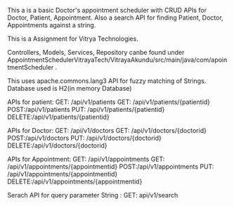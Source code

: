 This a is a basic Doctor's appointment scheduler with CRUD APIs for Doctor, Patient, Appointment. Also a search API for finding Patient, Doctor, Appointments against a string.

This is a Assignment for Vitrya Technologies.

Controllers, Models, Services, Repository canbe found under AppointmentSchedulerVitrayaTech/VitrayaAkundu/src/main/java/com/apointmentScheduler .

This uses apache.commons.lang3 API for fuzzy matching of Strings.
Database used is H2(in memory Database)

APIs for patient: GET: /api/v1/patients
                  GET: /api/v1/patients/{patientid}
                  POST:/api/v1/patients
                  PUT: /api/v1/patients/{patientid}
                  DELETE:/api/v1/patients/{patientid}
                  
APIs for Doctor: GET: /api/v1/doctors
                  GET: /api/v1/doctors/{doctorid}
                  POST:/api/v1/doctors
                  PUT: /api/v1/doctors/{doctorid}
                  DELETE:/api/v1/doctors/{doctorid}
                  
APIs for Appointment: GET: /api/v1/appointments
                      GET: /api/v1/appointments/{appointmentid}
                      POST:/api/v1/appointments
                      PUT: /api/v1/appointments/{appointmentid}
                      DELETE:/api/v1/appointments/{appointmentid}
                      
Serach API for query parameter String : GET: api/v1/search
                                          
                                    
                                    
